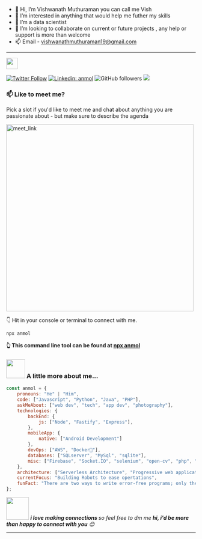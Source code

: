 - 👋 Hi, I’m Vishwanath Muthuraman you can call me Vish 
- 👀 I’m interested in anything that would help me futher my skills
- 🌱 I’m a data scientist 
- 💞️ I’m looking to collaborate on current or future projects , any help or support is more than welcome
- 📫 Email - vishwanathmuthuraman19@gmail.com 

----------


</a><img src="https://media.giphy.com/media/WUlplcMpOCEmTGBtBW/giphy.gif" width="30"> 
</em></p>

[![Twitter Follow](https://img.shields.io/twitter/follow/misteranmol?label=Follow)](https://twitter.com/intent/follow?screen_name=vishwanathmuth1)
[![Linkedin: anmol](https://img.shields.io/badge/-anmol-blue?style=flat-square&logo=Linkedin&logoColor=white&link=https://www.linkedin.com/in/vishwanath-muthuraman/)](https://www.linkedin.com/in/vishwanath-annamalai-muthuraman-8640ab11b/)
![GitHub followers](https://img.shields.io/github/followers/vishwanathmuthuraman?label=Follow&style=social)
![](https://visitor-badge.glitch.me/badge?page_id=vishwanathmuthuraman.vishwanathmuthuraman)



### 📫 Like to meet me?

Pick a slot if you'd like to meet me and chat about anything you are passionate about - but make sure to describe the agenda

<a href="https://calendly.com/anmol098/30min" target="_blank"><img width="498" alt="meet_link" src="https://user-images.githubusercontent.com/15426564/144297439-f530f383-e73e-41e0-9914-a9b7d3f432e5.png"></a>

👇 Hit in your console or terminal to connect with me.

```bash
npx anmol
```
**👆 This command line tool can be found at [npx anmol](https://github.com/anmol098/npx_card)**

### <img src="https://media.giphy.com/media/VgCDAzcKvsR6OM0uWg/giphy.gif" width="50"> A little more about me...  

```javascript
const anmol = {
    pronouns: "He" | "Him",
    code: ["Javascript", "Python", "Java", "PHP"],
    askMeAbout: ["web dev", "tech", "app dev", "photography"],
    technologies: {
        backEnd: {
            js: ["Node", "Fastify", "Express"],
        },
        mobileApp: {
            native: ["Android Development"]
        },
        devOps: ["AWS", "Docker🐳"],
        databases: ["SQLserver", "MySql", "sqlite"],
        misc: ["Firebase", "Socket.IO", "selenium", "open-cv", "php", "SuiteApp"]
    },
    architecture: ["Serverless Architecture", "Progressive web applications", "Single page applications"],
    currentFocus: "Building Robots to ease opertations",
    funFact: "There are two ways to write error-free programs; only the third one works"
};
```

<img src="https://media.giphy.com/media/LnQjpWaON8nhr21vNW/giphy.gif" width="60"> <em><b>i love making connections </b> so feel free to dm me <b>hi, i'd be more than happy to connect with you</b> 😊</em>

---
<!---
vishwanathmuthuraman/vishwanathmuthuraman is a ✨ special ✨ repository because its `README.md` (this file) appears on your GitHub profile.
You can click the Preview link to take a look at your changes.
--->

